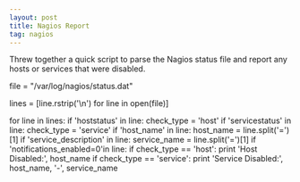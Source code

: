 ```yaml
---
layout: post
title: Nagios Report
tag: nagios
---
```


Threw together a quick script to parse the Nagios status file and report any hosts or services that were disabled.

file = "/var/log/nagios/status.dat"

lines = [line.rstrip('\n') for line in open(file)]

for line in lines:
        if 'hoststatus' in line:
                check_type = 'host'
        if 'servicestatus' in line:
                check_type = 'service'
        if 'host_name' in line:
                host_name = line.split('=')[1]
        if 'service_description' in line:
                service_name = line.split('=')[1]
        if 'notifications_enabled=0'in line:
                if check_type == 'host':
                        print 'Host Disabled:', host_name
                if check_type == 'service':
                        print 'Service Disabled:', host_name, '-', service_name
